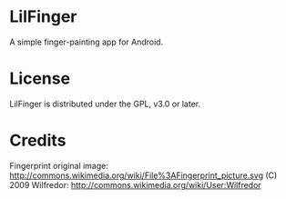 LilFinger
=========

A simple finger-painting app for Android.

License
=======

LilFinger is distributed under the GPL, v3.0 or later.

Credits
=======

Fingerprint original image:
http://commons.wikimedia.org/wiki/File%3AFingerprint_picture.svg
(C) 2009 Wilfredor:
http://commons.wikimedia.org/wiki/User:Wilfredor

